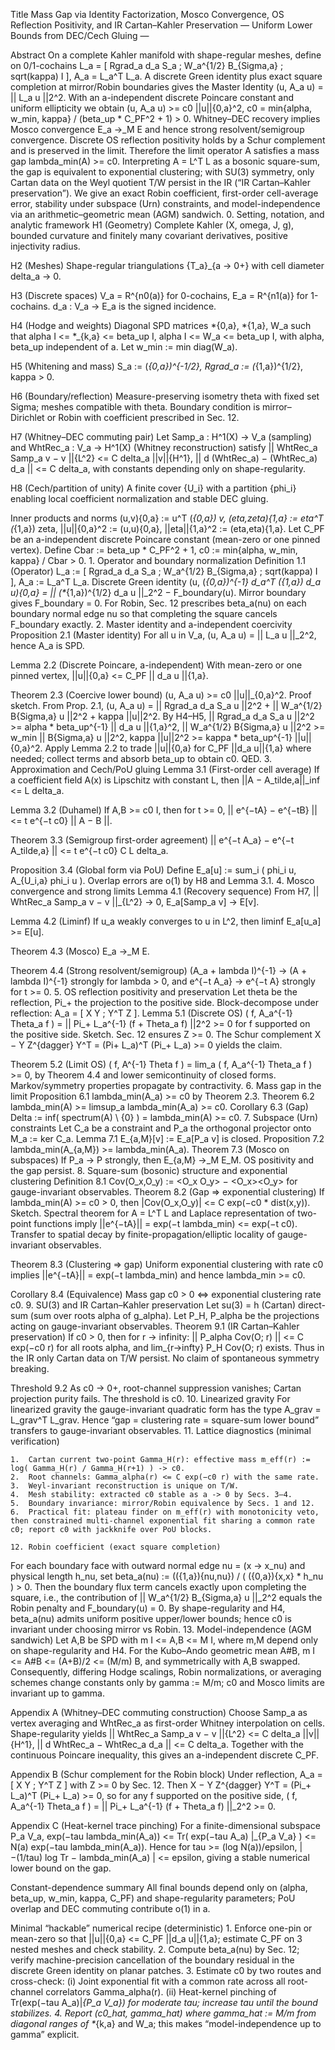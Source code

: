 Title
Mass Gap via Identity Factorization, Mosco Convergence, OS Reflection Positivity, and IR Cartan–Kahler Preservation
— Uniform Lower Bounds from DEC/Cech Gluing —

Abstract
On a complete Kahler manifold with shape-regular meshes, define on 0/1-cochains
L_a = [ Rgrad_a d_a S_a ; W_a^{1/2} B_{Sigma,a} ; sqrt(kappa) I ],   A_a = L_a^T L_a.
A discrete Green identity plus exact square completion at mirror/Robin boundaries gives the Master Identity
(u, A_a u) = || L_a u ||2^2.
With an a-independent discrete Poincare constant and uniform ellipticity we obtain
(u, A_a u) >= c0 ||u||{0,a}^2,   c0 = min{alpha, w_min, kappa} / (beta_up * C_PF^2 + 1) > 0.
Whitney–DEC recovery implies Mosco convergence E_a ->_M E and hence strong resolvent/semigroup convergence. Discrete OS reflection positivity holds by a Schur complement and is preserved in the limit. Therefore the limit operator A satisfies a mass gap lambda_min(A) >= c0. Interpreting A = L^T L as a bosonic square-sum, the gap is equivalent to exponential clustering; with SU(3) symmetry, only Cartan data on the Weyl quotient T/W persist in the IR (“IR Cartan–Kahler preservation”). We give an exact Robin coefficient, first-order cell-average error, stability under subspace (Urn) constraints, and model-independence via an arithmetic–geometric mean (AGM) sandwich.
	0.	Setting, notation, and analytic framework
H1 (Geometry) Complete Kahler (X, omega, J, g), bounded curvature and finitely many covariant derivatives, positive injectivity radius.

H2 (Meshes) Shape-regular triangulations {T_a}_{a -> 0+} with cell diameter delta_a -> 0.

H3 (Discrete spaces) V_a = R^{n0(a)} for 0-cochains, E_a = R^{n1(a)} for 1-cochains. d_a : V_a -> E_a is the signed incidence.

H4 (Hodge and weights) Diagonal SPD matrices *{0,a}, *{1,a}, W_a such that
alpha I <= *_{k,a} <= beta_up I,   alpha I <= W_a <= beta_up I,
with alpha, beta_up independent of a. Let w_min := min diag(W_a).

H5 (Whitening and mass) S_a := (_{0,a})^{-1/2},  Rgrad_a := (_{1,a})^{1/2},  kappa > 0.

H6 (Boundary/reflection) Measure-preserving isometry theta with fixed set Sigma; meshes compatible with theta. Boundary condition is mirror–Dirichlet or Robin with coefficient prescribed in Sec. 12.

H7 (Whitney–DEC commuting pair) Let Samp_a : H^1(X) -> V_a (sampling) and WhtRec_a : V_a -> H^1(X) (Whitney reconstruction) satisfy
|| WhtRec_a Samp_a v − v ||{L^2} <= C delta_a ||v||{H^1},   || d (WhtRec_a) − (WhtRec_a) d_a || <= C delta_a,
with constants depending only on shape-regularity.

H8 (Cech/partition of unity) A finite cover {U_i} with a partition {phi_i} enabling local coefficient normalization and stable DEC gluing.

Inner products and norms
(u,v){0,a} := u^T (*{0,a}) v,   (eta,zeta){1,a} := eta^T (*{1,a}) zeta,
||u||{0,a}^2 := (u,u){0,a},     ||eta||{1,a}^2 := (eta,eta){1,a}.
Let C_PF be an a-independent discrete Poincare constant (mean-zero or one pinned vertex). Define
Cbar := beta_up * C_PF^2 + 1,   c0 := min{alpha, w_min, kappa} / Cbar > 0.
	1.	Operator and boundary normalization
Definition 1.1 (Operator)
L_a := [ Rgrad_a d_a S_a ; W_a^{1/2} B_{Sigma,a} ; sqrt(kappa) I ],   A_a := L_a^T L_a.
Discrete Green identity
(u, (_{0,a})^{-1} d_a^T ({1,a}) d_a u){0,a} = || (*_{1,a})^{1/2} d_a u ||_2^2 − F_boundary(u).
Mirror boundary gives F_boundary = 0. For Robin, Sec. 12 prescribes beta_a(nu) on each boundary normal edge nu so that completing the square cancels F_boundary exactly.
	2.	Master identity and a-independent coercivity
Proposition 2.1 (Master identity)  For all u in V_a,
(u, A_a u) = || L_a u ||_2^2,  hence A_a is SPD.

Lemma 2.2 (Discrete Poincare, a-independent)  With mean-zero or one pinned vertex,
||u||{0,a} <= C_PF || d_a u ||{1,a}.

Theorem 2.3 (Coercive lower bound)
(u, A_a u) >= c0 ||u||_{0,a}^2.
Proof sketch. From Prop. 2.1,
(u, A_a u) = || Rgrad_a d_a S_a u ||2^2 + || W_a^{1/2} B{Sigma,a} u ||2^2 + kappa ||u||2^2.
By H4–H5,
|| Rgrad_a d_a S_a u ||2^2 >= alpha * beta_up^{-1} || d_a u ||{1,a}^2,
|| W_a^{1/2} B{Sigma,a} u ||2^2 >= w_min || B{Sigma,a} u ||2^2,
kappa ||u||2^2 >= kappa * beta_up^{-1} ||u||{0,a}^2.
Apply Lemma 2.2 to trade ||u||{0,a} for C_PF ||d_a u||{1,a} where needed; collect terms and absorb beta_up to obtain c0. QED.
	3.	Approximation and Cech/PoU gluing
Lemma 3.1 (First-order cell average) If a coefficient field A(x) is Lipschitz with constant L, then ||A − A_tilde,a||_inf <= L delta_a.

Lemma 3.2 (Duhamel) If A,B >= c0 I, then for t >= 0,
|| e^{−tA} − e^{−tB} || <= t e^{−t c0} || A − B ||.

Theorem 3.3 (Semigroup first-order agreement)
|| e^{−t A_a} − e^{−t A_tilde,a} || <= t e^{−t c0} C L delta_a.

Proposition 3.4 (Global form via PoU)
Define E_a[u] := sum_i ( phi_i u, A_{U_i,a} phi_i u ). Overlap errors are o(1) by H8 and Lemma 3.1.
	4.	Mosco convergence and strong limits
Lemma 4.1 (Recovery sequence) From H7,
|| WhtRec_a Samp_a v − v ||_{L^2} -> 0,   E_a[Samp_a v] -> E[v].

Lemma 4.2 (Liminf) If u_a weakly converges to u in L^2, then liminf E_a[u_a] >= E[u].

Theorem 4.3 (Mosco)  E_a ->_M E.

Theorem 4.4 (Strong resolvent/semigroup)
(A_a + lambda I)^{-1} -> (A + lambda I)^{-1} strongly for lambda > 0, and e^{−t A_a} -> e^{−t A} strongly for t >= 0.
	5.	OS reflection positivity and preservation
Let theta be the reflection, Pi_+ the projection to the positive side. Block-decompose under reflection:
A_a = [ X  Y ; Y^T  Z ].
Lemma 5.1 (Discrete OS)
( f, A_a^{-1} Theta_a f ) = || Pi_+ L_a^{-1} (f + Theta_a f) ||2^2 >= 0  for f supported on the positive side.
Sketch. Sec. 12 ensures Z >= 0. The Schur complement
X − Y Z^{dagger} Y^T = (Pi+ L_a)^T (Pi_+ L_a) >= 0
yields the claim.

Theorem 5.2 (Limit OS)
( f, A^{-1} Theta f ) = lim_a ( f, A_a^{-1} Theta_a f ) >= 0,
by Theorem 4.4 and lower semicontinuity of closed forms. Markov/symmetry properties propagate by contractivity.
	6.	Mass gap in the limit
Proposition 6.1  lambda_min(A_a) >= c0 by Theorem 2.3.
Theorem 6.2  lambda_min(A) >= limsup_a lambda_min(A_a) >= c0.
Corollary 6.3 (Gap)  Delta := inf( spectrum(A) \ {0} ) = lambda_min(A) >= c0.
	7.	Subspace (Urn) constraints
Let C_a be a constraint and P_a the orthogonal projector onto M_a := ker C_a.
Lemma 7.1  E_{a,M}[v] := E_a[P_a v] is closed.
Proposition 7.2  lambda_min(A_{a,M}) >= lambda_min(A_a).
Theorem 7.3 (Mosco on subspaces) If P_a -> P strongly, then E_{a,M} ->_M E_M. OS positivity and the gap persist.
	8.	Square-sum (bosonic) structure and exponential clustering
Definition 8.1  Cov(O_x,O_y) := <O_x O_y> − <O_x><O_y> for gauge-invariant observables.
Theorem 8.2 (Gap => exponential clustering)
If lambda_min(A) >= c0 > 0, then |Cov(O_x,O_y)| <= C exp(−c0 * dist(x,y)).
Sketch. Spectral theorem for A = L^T L and Laplace representation of two-point functions imply ||e^{−tA}|| = exp(−t lambda_min) <= exp(−t c0). Transfer to spatial decay by finite-propagation/elliptic locality of gauge-invariant observables.

Theorem 8.3 (Clustering => gap)
Uniform exponential clustering with rate c0 implies ||e^{−tA}|| = exp(−t lambda_min) and hence lambda_min >= c0.

Corollary 8.4 (Equivalence)  Mass gap c0 > 0 <=> exponential clustering rate c0.
	9.	SU(3) and IR Cartan–Kahler preservation
Let su(3) = h (Cartan) direct-sum (sum over roots alpha of g_alpha). Let P_H, P_alpha be the projections acting on gauge-invariant observables.
Theorem 9.1 (IR Cartan–Kahler preservation)
If c0 > 0, then for r -> infinity:
|| P_alpha Cov(O; r) || <= C exp(−c0 r) for all roots alpha, and  lim_{r->infty} P_H Cov(O; r) exists.
Thus in the IR only Cartan data on T/W persist. No claim of spontaneous symmetry breaking.

Threshold 9.2  As c0 -> 0+, root-channel suppression vanishes; Cartan projection purity fails. The threshold is c0.
	10.	Linearized gravity
For linearized gravity the gauge-invariant quadratic form has the type A_grav = L_grav^T L_grav. Hence “gap = clustering rate = square-sum lower bound” transfers to gauge-invariant observables.
	11.	Lattice diagnostics (minimal verification)

	1.	Cartan current two-point Gamma_H(r): effective mass m_eff(r) := log( Gamma_H(r) / Gamma_H(r+1) ) -> c0.
	2.	Root channels: Gamma_alpha(r) <= C exp(−c0 r) with the same rate.
	3.	Weyl-invariant reconstruction is unique on T/W.
	4.	Mesh stability: extracted c0 stable as a -> 0 by Secs. 3–4.
	5.	Boundary invariance: mirror/Robin equivalence by Secs. 1 and 12.
	6.	Practical fit: plateau finder on m_eff(r) with monotonicity veto, then constrained multi-channel exponential fit sharing a common rate c0; report c0 with jackknife over PoU blocks.

	12.	Robin coefficient (exact square completion)
For each boundary face with outward normal edge nu = (x -> x_nu) and physical length h_nu, set
beta_a(nu) := (({1,a}){nu,nu}) / ( ({0,a}){x,x} * h_nu )  > 0.
Then the boundary flux term cancels exactly upon completing the square, i.e., the contribution of || W_a^{1/2} B_{Sigma,a} u ||_2^2 equals the Robin penalty and F_boundary(u) = 0. By shape-regularity and H4, beta_a(nu) admits uniform positive upper/lower bounds; hence c0 is invariant under choosing mirror vs Robin.
	13.	Model-independence (AGM sandwich)
Let A,B be SPD with m I <= A,B <= M I, where m,M depend only on shape-regularity and H4. For the Kubo–Ando geometric mean A#B,
m I <= A#B <= (A+B)/2 <= (M/m) B,
and symmetrically with A,B swapped. Consequently, differing Hodge scalings, Robin normalizations, or averaging schemes change constants only by gamma := M/m; c0 and Mosco limits are invariant up to gamma.

Appendix A (Whitney–DEC commuting construction)
Choose Samp_a as vertex averaging and WhtRec_a as first-order Whitney interpolation on cells. Shape-regularity yields
|| WhtRec_a Samp_a v − v ||{L^2} <= C delta_a ||v||{H^1},   || d WhtRec_a − WhtRec_a d_a || <= C delta_a.
Together with the continuous Poincare inequality, this gives an a-independent discrete C_PF.

Appendix B (Schur complement for the Robin block)
Under reflection,
A_a = [ X  Y ; Y^T  Z ] with Z >= 0 by Sec. 12.
Then
X − Y Z^{dagger} Y^T = (Pi_+ L_a)^T (Pi_+ L_a) >= 0,
so for any f supported on the positive side,
( f, A_a^{-1} Theta_a f ) = || Pi_+ L_a^{-1} (f + Theta_a f) ||_2^2 >= 0.

Appendix C (Heat-kernel trace pinching)
For a finite-dimensional subspace P_a V_a,
exp(−tau lambda_min(A_a)) <= Tr( exp(−tau A_a) |_{P_a V_a} ) <= N(a) exp(−tau lambda_min(A_a)).
Hence for tau >= (log N(a))/epsilon,
| −(1/tau) log Tr − lambda_min(A_a) | <= epsilon,
giving a stable numerical lower bound on the gap.

Constant-dependence summary
All final bounds depend only on (alpha, beta_up, w_min, kappa, C_PF) and shape-regularity parameters; PoU overlap and DEC commuting contribute o(1) in a.

Minimal “hackable” numerical recipe (deterministic)
	1.	Enforce one-pin or mean-zero so that ||u||{0,a} <= C_PF ||d_a u||{1,a}; estimate C_PF on 3 nested meshes and check stability.
	2.	Compute beta_a(nu) by Sec. 12; verify machine-precision cancellation of the boundary residual in the discrete Green identity on planar patches.
	3.	Estimate c0 by two routes and cross-check:
(i) Joint exponential fit with a common rate across all root-channel correlators Gamma_alpha(r).
(ii) Heat-kernel pinching of Tr(exp(−tau A_a)|_{P_a V_a}) for moderate tau; increase tau until the bound stabilizes.
	4.	Report (c0_hat, gamma_hat) where gamma_hat := M/m from diagonal ranges of *_{k,a} and W_a; this makes “model-independence up to gamma” explicit.

